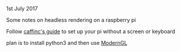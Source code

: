 1st July 2017

Some notes on headless rendering on a raspberry pi

Follow [caffinc's guide](https://caffinc.github.io/2016/12/raspberry-pi-3-headless/) to set up your pi without a screen or keyboard

plan is to install python3 and then use [ModernGL](https://github.com/cprogrammer1994/ModernGL)
